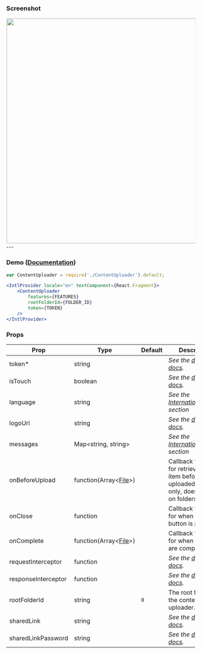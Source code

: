 ### Screenshot
<img src="https://user-images.githubusercontent.com/1075325/27887153-09243762-6194-11e7-8d2d-cf654d9364bc.png" style="border: 1px solid #e8e8e8" width="600" />
---

### Demo ([Documentation](https://developer.box.com/docs/box-content-uploader))
```jsx
var ContentUploader = require('./ContentUploader').default;

<IntlProvider locale="en" textComponent={React.Fragment}>
    <ContentUploader
        features={FEATURES}
        rootFolderId={FOLDER_ID}
        token={TOKEN}
    />
</IntlProvider>
```

### Props
| Prop | Type | Default | Description |
| --- | --- | --- | --- |
| token* | string |  | *See the [developer docs](https://developer.box.com/docs/box-content-uploader#section-options).* |
| isTouch | boolean |  | *See the [developer docs](https://developer.box.com/docs/box-content-uploader#section-options).* |
| language | string |  | *See the [Internationalization](../README.md#internationalization) section* |
| logoUrl | string |  | *See the [developer docs](https://developer.box.com/docs/box-content-uploader#section-options).* |
| messages | Map<string, string> |  | *See the [Internationalization](../README.md#internationalization) section* |
| onBeforeUpload | function(Array&lt;[File](https://developer.box.com/reference#file-object)&gt;) |  | Callback function for retrieving an item before it has uploaded on files only, doesn't work on folders|
| onClose | function |  | Callback function for when the close button is pressed. |
| onComplete | function(Array&lt;[File](https://developer.box.com/reference#file-object)&gt;) |  | Callback function for when uploads are complete. |
| requestInterceptor | function | | *See the [developer docs](https://developer.box.com/docs/box-content-uploader#section-options).* |
| responseInterceptor | function | | *See the [developer docs](https://developer.box.com/docs/box-content-uploader#section-options).* |
| rootFolderId | string | `0` | The root folder for the content uploader. |
| sharedLink | string |  | *See the [developer docs](https://developer.box.com/docs/box-content-uploader#section-options).* |
| sharedLinkPassword | string |  | *See the [developer docs](https://developer.box.com/docs/box-content-uploader#section-options).* |
